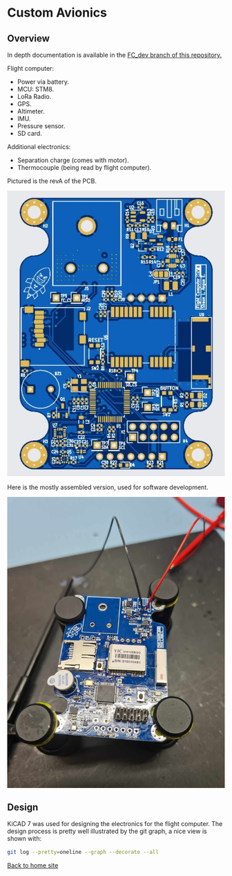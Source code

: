 # Custom Avionics
## Overview

In depth documentation is available in the [FC_dev branch of this repository.](
    https://github.com/shaunlowis/rocketeering/tree/FC_dev
)

Flight computer:

- Power via battery.
- MCU: STM8.
- LoRa Radio.
- GPS.
- Altimeter.
- IMU.
- Pressure sensor.
- SD card.

Additional electronics:

- Separation charge (comes with motor).
- Thermocouple (being read by flight computer).

Pictured is the revA of the PCB.

![screenshot](/img/flight_computer_pcb.jpeg)

Here is the mostly assembled version, used for software
development.

![screenshot](/img/semi_assembled_FC.jpg)

## Design

KiCAD 7 was used for designing the electronics for the flight computer. The design process is pretty well illustrated
by the git graph, a nice view is shown with:

```bash
git log --pretty=oneline --graph --decorate --all
```

[Back to home site](https://shaunlowis.github.io/rocketeering/)